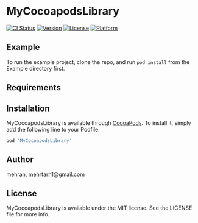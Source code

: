 # MyCocoapodsLibrary

[![CI Status](https://img.shields.io/travis/mehran/MyCocoapodsLibrary.svg?style=flat)](https://travis-ci.org/mehran/MyCocoapodsLibrary)
[![Version](https://img.shields.io/cocoapods/v/MyCocoapodsLibrary.svg?style=flat)](https://cocoapods.org/pods/MyCocoapodsLibrary)
[![License](https://img.shields.io/cocoapods/l/MyCocoapodsLibrary.svg?style=flat)](https://cocoapods.org/pods/MyCocoapodsLibrary)
[![Platform](https://img.shields.io/cocoapods/p/MyCocoapodsLibrary.svg?style=flat)](https://cocoapods.org/pods/MyCocoapodsLibrary)

## Example

To run the example project, clone the repo, and run `pod install` from the Example directory first.

## Requirements

## Installation

MyCocoapodsLibrary is available through [CocoaPods](https://cocoapods.org). To install
it, simply add the following line to your Podfile:

```ruby
pod 'MyCocoapodsLibrary'
```

## Author

mehran, mehrtarh1@gmail.com

## License

MyCocoapodsLibrary is available under the MIT license. See the LICENSE file for more info.
